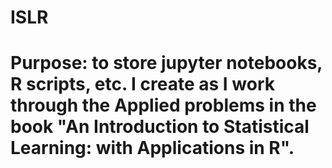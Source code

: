 # ISLR

# Purpose: to store jupyter notebooks, R scripts, etc. I create as I work through the Applied problems in the book "An Introduction to Statistical Learning: with Applications in R".

